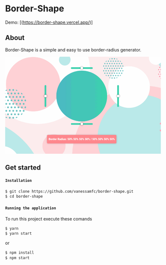 # Border-Shape
Demo:  [(https://border-shape.vercel.app/)]
## About

Border-Shape is a simple and easy to use border-radius generator.

![Home Page](/readmeGif/borderHome.gif?raw=true "Home Page")

## Get started

#### `Installation`

```sh
$ git clone https://github.com/vanessamfc/border-shape.git
$ cd border-shape
```

#### `Running the application`

To run this project execute these comands

```sh
$ yarn
$ yarn start
```

or

```sh
$ npm install
$ npm start
```
